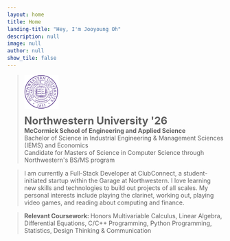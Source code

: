 ```yaml
---
layout: home
title: Home
landing-title: "Hey, I'm Jooyoung Oh"
description: null
image: null
author: null
show_tile: false
---
```


<blockquote>
<div class="row">
<img id="nu" src="assets/images/Northwestern.png">
<div>
<b style="font-size:24px;">Northwestern University '26</b> 
<br/> <strong>McCormick School of Engineering and Applied Science</strong>
<br/> Bachelor of Science in Industrial Engineering & Management Sciences (IEMS) and Economics 
<br/> Candidate for Masters of Science in Computer Science through Northwestern's BS/MS program</div>
</div>
</blockquote>

<blockquote>
I am currently a Full-Stack Developer at ClubConnect, a student-initiated startup within the Garage at Northwestern. I love learning new skills and technologies to build out projects of all scales. My personal interests include playing the clarinet, working out, playing video games, and reading about computing and finance. 
</blockquote>

<blockquote>
    <b> Relevant Coursework: </b> Honors Multivariable Calculus, Linear Algebra, Differential Equations, C/C++ Programming, Python Programming, Statistics, Design Thinking & Communication
</blockquote>



<style>
/* Extra small devices (phones, 600px and down) */
@media only screen and (max-width: 600px) {
    #nu {
    height:32%;
    width:32%;
    margin-bottom: 10px;
  }
}

/* Small devices (portrait tablets and large phones, 600px and up) */
@media only screen and (min-width: 600px) {
    #nu {
    height:30%;
    width:30%;
    margin-bottom: 10px;
  }
}

/* Medium devices (landscape tablets, 768px and up) */
@media only screen and (min-width: 768px) {
    #nu {
    height:17%;
    width:17%;
  }
}

/* Large devices (laptops/desktops, 992px and up) */
@media only screen and (min-width: 992px) {
    #nu {
    height:16%;
    width:16%;
  }
}

/* Extra large devices (large laptops and desktops, 1200px and up) */
@media only screen and (min-width: 1200px) {
    #nu {
    height:14%;
    width:14%;
  }
}
</style>